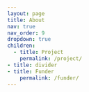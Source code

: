 ```yaml
---
layout: page
title: About
nav: true
nav_order: 9
dropdown: true
children:
  - title: Project
    permalink: /project/
- title: divider
- title: Funder
    permalink: /funder/
---
```

